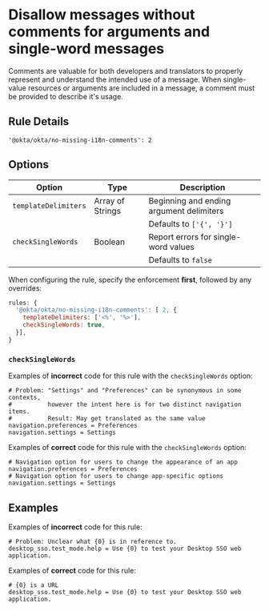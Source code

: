 # Disallow messages without comments for arguments and single-word messages

Comments are valuable for both developers and translators to properly represent and understand the intended use of a message. When single-value resources or arguments are included in a message, a comment must be provided to describe it's usage.

## Rule Details

`'@okta/okta/no-missing-i18n-comments': 2`

## Options

| Option               | Type             | Description                              |
|----------------------|------------------|------------------------------------------|
| `templateDelimiters` | Array of Strings | Beginning and ending argument delimiters |
|                      |                  | Defaults to `['{', '}']`                 |
| `checkSingleWords`   | Boolean          | Report errors for single-word values     |
|                      |                  | Defaults to `false`                      |

When configuring the rule, specify the enforcement **first**, followed by any overrides:

```js
rules: {
  '@okta/okta/no-missing-i18n-comments': [ 2, {
    templateDelimiters: ['<%', '%>'],
    checkSingleWords: true,
  }],
}
```

### `checkSingleWords`

Examples of **incorrect** code for this rule with the `checkSingleWords` option:

```properties
# Problem: "Settings" and "Preferences" can be synonymous in some contexts,
#          however the intent here is for two distinct navigation items.
#          Result: May get translated as the same value
navigation.preferences = Preferences
navigation.settings = Settings
```

Examples of **correct** code for this rule with the `checkSingleWords` option:

```properties
# Navigation option for users to change the appearance of an app
navigation.preferences = Preferences
# Navigation option for users to change app-specific options
navigation.settings = Settings
```

## Examples

Examples of **incorrect** code for this rule:

```properties
# Problem: Unclear what {0} is in reference to.
desktop_sso.test_mode.help = Use {0} to test your Desktop SSO web application.
```

Examples of **correct** code for this rule:

```properties
# {0} is a URL
desktop_sso.test_mode.help = Use {0} to test your Desktop SSO web application.
```
